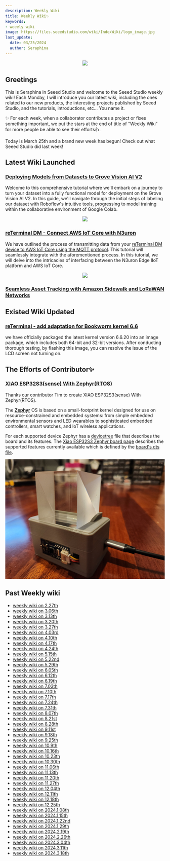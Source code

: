 ```yaml
---
description: Weekly Wiki 
title: Weekly Wiki✨
keywords:
- weeely wiki
image: https://files.seeedstudio.com/wiki/IndexWiki/logo_image.jpg
last_update:
  date: 03/25/2024
  author: Seraphina
---
```


<div align="center"><img width={1000} src="https://files.seeedstudio.com/wiki/IndexWiki/logo.png" /></div>

## Greetings

This is Seraphina in Seeed Studio and welcome to the Seeed Studio weekly wiki! Each Monday, I will introduce you our latest wiki, including the ones related to our new products, the interesting projects published by Seeed Studio, and the tutorials, introductions, etc... You name it.

✨ For each week, when a collaborator contributes a project or fixes something important, we put the stars at the end of title of "Weekly Wiki" for more people be able to see their efforts👍.

Today is March 25th and a brand new week has begun! Check out what Seeed Studio did last week!

## Latest Wiki Launched

### [Deploying Models from Datasets to Grove Vision AI V2](https://wiki.seeedstudio.com/grove_vision_ai_v2_sscma/)

Welcome to this comprehensive tutorial where we'll embark on a journey to turn your dataset into a fully functional model for deployment on the Grove Vision AI V2. In this guide, we'll navigate through the initial steps of labeling our dataset with Roboflow's intuitive tools, progressing to model training within the collaborative environment of Google Colab.

<div align="center"><img width={800} src="https://files.seeedstudio.com/wiki/visionai_v2_train_model/0.png" /></div>


### [reTerminal DM - Connect AWS IoT Core with N3uron](https://wiki.seeedstudio.com/reTerminalDM_N3uron_AWS/)

We have outlined the process of transmitting data from your [reTerminal DM device to AWS IoT Core using the MQTT protocol](https://wiki.seeedstudio.com/reTerminal-DM_AWS_first/). This tutorial will seamlessly integrate with the aforementioned process. In this tutorial, we will delve into the intricacies of interfacing between the N3uron Edge IIoT platform and AWS IoT Core.

<div align="center"><img width={800} src="https://files.seeedstudio.com/wiki/reTerminalDM/ML/edgeimpulse/reterminaldm.png" /></div>

### [Seamless Asset Tracking with Amazon Sidewalk and LoRaWAN Networks](https://wiki.seeedstudio.com/wio_tracker_dual_stack/)


## Existed Wiki Updated

### [reTerminal - add adaptation for Bookworm kernel 6.6](https://wiki.seeedstudio.com/reterminal_black_screen/#flash-raspberry-pi-os-which-is-newest-version---bookworm)

we have officially packaged the latest kernel version 6.6.20 into an image package, which includes both 64-bit and 32-bit versions. After conducting thorough testing, by flashing this image, you can resolve the issue of the LCD screen not turning on.

<!-- ### [Grove Vision AI Module - Resources](https://wiki.seeedstudio.com/Grove-Vision-AI-Module/#resources)

We've updated to add the resources for Grove Vision AI

### [reServer X86 - Pin information](https://wiki.seeedstudio.com/reServer-Getting-Started/#pin-information)

Here, we have listed the pin information for the 8-Pin Power Connector, 28-Pin Arduino Pinout, 9-Pin COM Pinout, 9-Pin USB2.0 Pinout, and 9-Pin Front Panel Pinout in reServer X86 for everyone's reference. -->

## The Efforts of Contributor✨

### [XIAO ESP32S3(sense) With Zephyr(RTOS)](https://wiki.seeedstudio.com/xiao-esp32c3-prism-display/)

Thanks our contributor Tim to create XIAO ESP32S3(sense) With Zephyr(RTOS).

The [**Zephyr**](https://www.zephyrproject.org/) OS is based on a small-footprint kernel designed for use on resource-constrained and embedded systems: from simple embedded environmental sensors and LED wearables to sophisticated embedded controllers, smart watches, and IoT wireless applications.

For each supported device Zephyr has a [devicetree](https://docs.zephyrproject.org/latest/build/dts/index.html) file that describes the board and its features. The [Xiao ESP32S3 Zephyr board page](https://docs.zephyrproject.org/latest/boards/seeed/xiao_esp32s3/doc/index.html#supported-features) describes the supported features currently available which is defined by the [board's dts file](https://github.com/zephyrproject-rtos/zephyr/blob/main/boards/seeed/xiao_esp32s3/xiao_esp32s3_esp32s3_procpu.yaml#L7). 

<p style={{textAlign: 'center'}}><img src="https://raw.githubusercontent.com/Timo614/xiao-prism-buddy/main/docs/photos/enclosure/assembled.jpg" alt="pir" width={500} height="auto" /></p>


<!-- - Check on [GitHub](https://github.com/orgs/Seeed-Studio/projects/6) for more information.
- We will be really appreciate if you can [share your ideas](https://github.com/orgs/Seeed-Studio/projects/6?pane=issue&itemId=35179519) with us!  -->


## Past Weekly wiki

- [weekly wiki on 2.27th](/Seeed_Elderly/weekly_wiki/wiki227)
- [weekly wiki on 3.06th](/Seeed_Elderly/weekly_wiki/wiki306)
- [weekly wiki on 3.13th](/Seeed_Elderly/weekly_wiki/wiki313)
- [weekly wiki on 3.20th](/Seeed_Elderly/weekly_wiki/wiki320)
- [weekly wiki on 3.27th](/Seeed_Elderly/weekly_wiki/wiki327)
- [weekly wiki on 4.03rd](/Seeed_Elderly/weekly_wiki/wiki403)
- [weekly wiki on 4.10th](/Seeed_Elderly/weekly_wiki/wiki410)
- [weekly wiki on 4.17th](/Seeed_Elderly/weekly_wiki/wiki417)
- [weekly wiki on 4.24th](/Seeed_Elderly/weekly_wiki/wiki424)
- [weekly wiki on 5.15th](/Seeed_Elderly/weekly_wiki/wiki515)
- [weekly wiki on 5.22nd](/Seeed_Elderly/weekly_wiki/wiki522)
- [weekly wiki on 5.29th](/Seeed_Elderly/weekly_wiki/wiki529)
- [weekly wiki on 6.05th](/Seeed_Elderly/weekly_wiki/wiki605)
- [weekly wiki on 6.12th](/Seeed_Elderly/weekly_wiki/wiki612)
- [weekly wiki on 6.19th](/Seeed_Elderly/weekly_wiki/wiki619)
- [weekly wiki on 7.03th](/Seeed_Elderly/weekly_wiki/wiki703)
- [weekly wiki on 7.10th](/Seeed_Elderly/weekly_wiki/wiki710)
- [weekly wiki on 7.17th](/Seeed_Elderly/weekly_wiki/wiki717)
- [weekly wiki on 7.24th](/Seeed_Elderly/weekly_wiki/wiki724)
- [weekly wiki on 7.31th](/Seeed_Elderly/weekly_wiki/wiki731)
- [weekly wiki on 8.07th](/Seeed_Elderly/weekly_wiki/wiki807)
- [weekly wiki on 8.21st](/Seeed_Elderly/weekly_wiki/wiki821)
- [weekly wiki on 8.28th](/Seeed_Elderly/weekly_wiki/wiki828)
- [weekly wiki on 9.11st](/Seeed_Elderly/weekly_wiki/wiki911)
- [weekly wiki on 9.18th](/Seeed_Elderly/weekly_wiki/wiki918)
- [weekly wiki on 9.25th](/Seeed_Elderly/weekly_wiki/wiki925)
- [weekly wiki on 10.9th](/Seeed_Elderly/weekly_wiki/wiki1009)
- [weekly wiki on 10.16th](/Seeed_Elderly/weekly_wiki/wiki1016)
- [weekly wiki on 10.23th](/Seeed_Elderly/weekly_wiki/wiki1023)
- [weekly wiki on 10.30th](/Seeed_Elderly/weekly_wiki/wiki1030)
- [weekly wiki on 11.06th](/Seeed_Elderly/weekly_wiki/wiki1106)
- [weekly wiki on 11.13th](/Seeed_Elderly/weekly_wiki/wiki1113)
- [weekly wiki on 11.20th](/Seeed_Elderly/weekly_wiki/wiki1120)
- [weekly wiki on 11.27th](/Seeed_Elderly/weekly_wiki/wiki1127)
- [weekly wiki on 12.04th](/Seeed_Elderly/weekly_wiki/wiki1204)
- [weekly wiki on 12.11th](/Seeed_Elderly/weekly_wiki/wiki1211)
- [weekly wiki on 12.18th](/Seeed_Elderly/weekly_wiki/wiki1218)
- [weekly wiki on 12.25th](/Seeed_Elderly/weekly_wiki/wiki1225)
- [weekly wiki on 2024.1.08th](/Seeed_Elderly/weekly_wiki/wiki240108)
- [weekly wiki on 2024.1.15th](/Seeed_Elderly/weekly_wiki/wiki240115)
- [weekly wiki on 2024.1.22nd](/Seeed_Elderly/weekly_wiki/wiki240122)
- [weekly wiki on 2024.1.29th](/Seeed_Elderly/weekly_wiki/wiki240129)
- [weekly wiki on 2024.2.19th](/Seeed_Elderly/weekly_wiki/wiki240219)
- [weekly wiki on 2024.2.26th](/Seeed_Elderly/weekly_wiki/wiki240226)
- [weekly wiki on 2024.3.04th](/Seeed_Elderly/weekly_wiki/wiki240304)
- [weekly wiki on 2024.3.11th](/Seeed_Elderly/weekly_wiki/wiki240311)
- [weekly wiki on 2024.3.18th](/Seeed_Elderly/weekly_wiki/wiki240318)